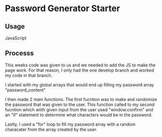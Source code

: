 # Password Generator Starter

## Usage

JavaScript

## Processs

This weeks code was given to us and we needed to add the JS to make the page work. For that reason, I only had the one develop branch and worked my code in that branch.

I started with my global arrays that would end up filling my password array "password_content"

I then made 2 main functions. The first fucntion was to make and randomize the password that was given to the user. This function called to my second fucntion which wiith given input from the user used "window.confirm" and an "if" statement to determine what characters would be in the password.

Lastly, I used a "for" loop to fill my password array with a random characater from the array created by the user.
